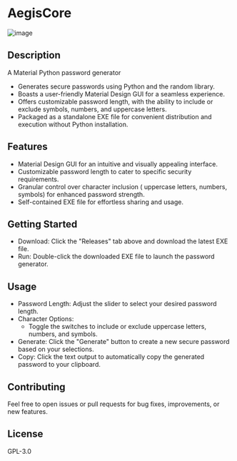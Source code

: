 # AegisCore
![image](https://github.com/MatthewRiley05/AegisCore/assets/52445584/d5c7d5f0-cc50-42a6-8353-e864c52e5545)

## Description

A Material Python password generator

 * Generates secure passwords using Python and the random library.
 * Boasts a user-friendly Material Design GUI for a seamless experience.
 * Offers customizable password length, with the ability to include or exclude symbols, numbers, and uppercase letters.
 * Packaged as a standalone EXE file for convenient distribution and execution without Python installation.

## Features
 * Material Design GUI for an intuitive and visually appealing interface.
 * Customizable password length to cater to specific security requirements.
 * Granular control over character inclusion ( uppercase letters, numbers, symbols) for enhanced password strength.
 * Self-contained EXE file for effortless sharing and usage.

## Getting Started
 * Download: Click the "Releases" tab above and download the latest EXE file.
 * Run: Double-click the downloaded EXE file to launch the password generator.

## Usage
 * Password Length: Adjust the slider to select your desired password length.
 * Character Options:
   * Toggle the switches to include or exclude uppercase letters, numbers, and symbols.
 * Generate: Click the "Generate" button to create a new secure password based on your selections.
 * Copy: Click the text output to automatically copy the generated password to your clipboard.

## Contributing
Feel free to open issues or pull requests for bug fixes, improvements, or new features.

## License
GPL-3.0
